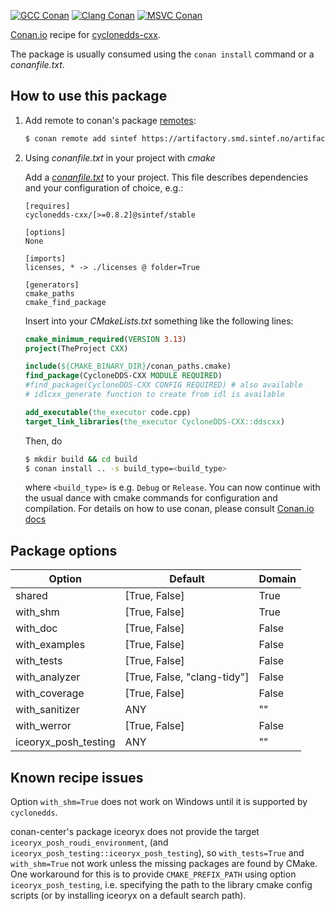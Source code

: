 [![GCC Conan](https://github.com/sintef-ocean/conan-cyclonedds-cxx/workflows/GCC%20Conan/badge.svg)](https://github.com/sintef-ocean/conan-cyclonedds-cxx/actions?query=workflow%3A"GCC+Conan")
[![Clang Conan](https://github.com/sintef-ocean/conan-cyclonedds-cxx/workflows/Clang%20Conan/badge.svg)](https://github.com/sintef-ocean/conan-cyclonedds-cxx/actions?query=workflow%3A"Clang+Conan")
[![MSVC Conan](https://github.com/sintef-ocean/conan-cyclonedds-cxx/workflows/MSVC%20Conan/badge.svg)](https://github.com/sintef-ocean/conan-cyclonedds-cxx/actions?query=workflow%3A"MSVC+Conan")


[Conan.io](https://conan.io) recipe for [cyclonedds-cxx](https://cyclonedds.io/).

The package is usually consumed using the `conan install` command or a *conanfile.txt*.

## How to use this package

1. Add remote to conan's package [remotes](https://docs.conan.io/en/latest/reference/commands/misc/remote.html?highlight=remotes):

   ```bash
   $ conan remote add sintef https://artifactory.smd.sintef.no/artifactory/api/conan/conan-local
   ```

2. Using *conanfile.txt* in your project with *cmake*

   Add a [*conanfile.txt*](http://docs.conan.io/en/latest/reference/conanfile_txt.html) to your project. This file describes dependencies and your configuration of choice, e.g.:

   ```
   [requires]
   cyclonedds-cxx/[>=0.8.2]@sintef/stable

   [options]
   None

   [imports]
   licenses, * -> ./licenses @ folder=True

   [generators]
   cmake_paths
   cmake_find_package
   ```

   Insert into your *CMakeLists.txt* something like the following lines:
   ```cmake
   cmake_minimum_required(VERSION 3.13)
   project(TheProject CXX)

   include(${CMAKE_BINARY_DIR}/conan_paths.cmake)
   find_package(CycloneDDS-CXX MODULE REQUIRED)
   #find_package(CycloneDDS-CXX CONFIG REQUIRED) # also available
   # idlcxx_generate function to create from idl is available

   add_executable(the_executor code.cpp)
   target_link_libraries(the_executor CycloneDDS-CXX::ddscxx)
   ```
   Then, do
   ```bash
   $ mkdir build && cd build
   $ conan install .. -s build_type=<build_type>
   ```
   where `<build_type>` is e.g. `Debug` or `Release`.
   You can now continue with the usual dance with cmake commands for configuration and compilation. For details on how to use conan, please consult [Conan.io docs](http://docs.conan.io/en/latest/)

## Package options

Option | Default | Domain
---|---|---
shared | [True, False] | True
with_shm | [True, False] | True
with_doc | [True, False] | False
with_examples | [True, False] | False
with_tests | [True, False] | False
with_analyzer | [True, False, "clang-tidy"] | False
with_coverage | [True, False] | False
with_sanitizer | ANY | ""
with_werror | [True, False] | False
iceoryx_posh_testing | ANY | ""

## Known recipe issues

Option `with_shm=True` does not work on Windows until it is supported by `cyclonedds`.


conan-center's package iceoryx does not provide the target
`iceoryx_posh_roudi_environment`, (and `iceoryx_posh_testing::iceoryx_posh_testing`), so
`with_tests=True` and `with_shm=True` not work unless the missing packages are found by
CMake.  One workaround for this is to provide `CMAKE_PREFIX_PATH` using option
`iceoryx_posh_testing`, i.e. specifying the path to the library cmake config scripts (or
by installing iceoryx on a default search path).
